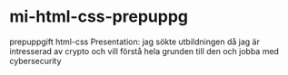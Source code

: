# mi-html-css-prepuppg
prepuppgift html-css
Presentation: jag sökte utbildningen då jag är intresserad av crypto och vill förstå hela grunden till den och jobba med cybersecurity  